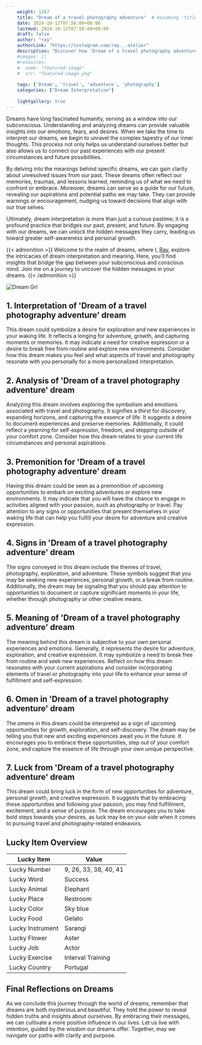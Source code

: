 ```yaml
---
    weight: 1267
    title: "Dream of a travel photography adventure"  # Assuming 'title' column exists
    date: 2024-10-12T07:56:00+08:00
    lastmod: 2024-10-12T07:56:00+08:00
    draft: false
    author: "ray"
    authorLink: "https://instagram.com/ray._.atelier"
    description: "Discover how 'Dream of a travel photography adventure' can interpret your future and uncover its significant meanings in your life."
    #images: []
    #resources:
    #- name: "featured-image"
    #  src: "featured-image.png"
    
    tags: ['Dream', 'travel', 'adventure', 'photography']
    categories: ["Dream Interpretation"]
    
    lightgallery: true
---
```

    
Dreams have long fascinated humanity, serving as a window into our subconscious. Understanding and analyzing dreams can provide valuable insights into our emotions, fears, and desires. When we take the time to interpret our dreams, we begin to unravel the complex tapestry of our inner thoughts. This process not only helps us understand ourselves better but also allows us to connect our past experiences with our present circumstances and future possibilities.

By delving into the meanings behind specific dreams, we can gain clarity about unresolved issues from our past. These dreams often reflect our memories, traumas, and lessons learned, reminding us of what we need to confront or embrace. Moreover, dreams can serve as a guide for our future, revealing our aspirations and potential paths we may take. They can provide warnings or encouragement, nudging us toward decisions that align with our true selves.

Ultimately, dream interpretation is more than just a curious pastime; it is a profound practice that bridges our past, present, and future. By engaging with our dreams, we can unlock the hidden messages they carry, leading us toward greater self-awareness and personal growth.

{{< admonition >}}
Welcome to the realm of dreams, where I, [Ray](https://instagram.com/ray._.atelier), explore the intricacies of dream interpretation and meaning. Here, you’ll find insights that bridge the gap between your subconscious and conscious mind. Join me on a journey to uncover the hidden messages in your dreams.
{{< /admonition >}}

![Dream Grl](https://cdn.pixabay.com/photo/2017/11/02/03/35/gothic-2910057_1280.jpg "Dream Grl")

## 1. Interpretation of 'Dream of a travel photography adventure' dream

This dream could symbolize a desire for exploration and new experiences in your waking life. It reflects a longing for adventure, growth, and capturing moments or memories. It may indicate a need for creative expression or a desire to break free from routine and explore new environments. Consider how this dream makes you feel and what aspects of travel and photography resonate with you personally for a more personalized interpretation.

## 2. Analysis of 'Dream of a travel photography adventure' dream

Analyzing this dream involves exploring the symbolism and emotions associated with travel and photography. It signifies a thirst for discovery, expanding horizons, and capturing the essence of life. It suggests a desire to document experiences and preserve memories. Additionally, it could reflect a yearning for self-expression, freedom, and stepping outside of your comfort zone. Consider how this dream relates to your current life circumstances and personal aspirations.

## 3. Premonition for 'Dream of a travel photography adventure' dream

Having this dream could be seen as a premonition of upcoming opportunities to embark on exciting adventures or explore new environments. It may indicate that you will have the chance to engage in activities aligned with your passion, such as photography or travel. Pay attention to any signs or opportunities that present themselves in your waking life that can help you fulfill your desire for adventure and creative expression.

## 4. Signs in 'Dream of a travel photography adventure' dream

The signs conveyed in this dream include the themes of travel, photography, exploration, and adventure. These symbols suggest that you may be seeking new experiences, personal growth, or a break from routine. Additionally, the dream may be signaling that you should pay attention to opportunities to document or capture significant moments in your life, whether through photography or other creative means.

## 5. Meaning of 'Dream of a travel photography adventure' dream

The meaning behind this dream is subjective to your own personal experiences and emotions. Generally, it represents the desire for adventure, exploration, and creative expression. It may symbolize a need to break free from routine and seek new experiences. Reflect on how this dream resonates with your current aspirations and consider incorporating elements of travel or photography into your life to enhance your sense of fulfillment and self-expression.

## 6. Omen in 'Dream of a travel photography adventure' dream

The omens in this dream could be interpreted as a sign of upcoming opportunities for growth, exploration, and self-discovery. The dream may be telling you that new and exciting experiences await you in the future. It encourages you to embrace these opportunities, step out of your comfort zone, and capture the essence of life through your own unique perspective.

## 7. Luck from 'Dream of a travel photography adventure' dream

This dream could bring luck in the form of new opportunities for adventure, personal growth, and creative expression. It suggests that by embracing these opportunities and following your passion, you may find fulfillment, excitement, and a sense of purpose. The dream encourages you to take bold steps towards your desires, as luck may be on your side when it comes to pursuing travel and photography-related endeavors.

## Lucky Item Overview
| Lucky Item          | Value              |
|---------------|--------------------|
| Lucky Number        | 9, 26, 33, 38, 40, 41  |
| Lucky Word          | Success |
| Lucky Animal        | Elephant |
| Lucky Place         | Restroom     |
| Lucky Color         | Sky blue     |
| Lucky Food          | Gelato      |
| Lucky Instrument    | Sarangi |
| Lucky Flower        | Aster    |
| Lucky Job           | Actor       |
| Lucky Exercise      | Interval Training  |
| Lucky Country       | Portugal    |


##  Final Reflections on Dreams

As we conclude this journey through the world of dreams, remember that dreams are both mysterious and beautiful. They hold the power to reveal hidden truths and insights about ourselves. By embracing their messages, we can cultivate a more positive influence in our lives. Let us live with intention, guided by the wisdom our dreams offer. Together, may we navigate our paths with clarity and purpose.
